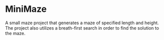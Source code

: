 # MiniMaze
A small maze project that generates a maze of specified length and height. The project also utilizes a breath-first search in order to find the solution to the maze.
